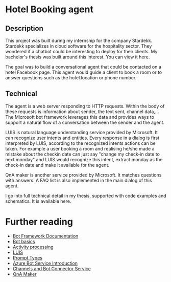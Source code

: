 # Hotel Booking agent

## Description
This project was built during my internship for the company Stardekk. Stardekk specializes in cloud software for the hospitality sector.
They wondered if a chatbot could be interesting to deploy for their clients. My bachelor's thesis was built around this interest.
You can view it here. 

The goal was to build a conversational agent that could be contacted on a hotel Facebook page. This agent would guide a client to book a room or to answer questions such as the hotel location or phone number. 


## Technical
The agent is a web server responding to HTTP requests. Within the body of these requests is information about sender, the text sent, channel data,... The Microsoft bot framework leverages this data and provides ways to support a natural flow of a conversation between the sender and the agent. 

LUIS is natural language understanding service provided by Microsoft. It can recognize user intents and entities. Every response in a dialog is first interpreted by LUIS, according to the recognized intents actions can be taken. For example a user booking a room and realising he/she made a mistake about the checkin date can just say "change my check-in date to next monday" and LUIS would recognize this intent, extract monday as the check-in date and make it available for the agent. 

QnA maker is another service provided by Microsoft. It matches questions with answers. A FAQ list is also implemented in the main dialog of this agent.

I go into full technical detail in my thesis, supported with code examples and schematics. It is available here. 


# Further reading
- [Bot Framework Documentation](https://docs.botframework.com)
- [Bot basics](https://docs.microsoft.com/en-us/azure/bot-service/bot-builder-basics?view=azure-bot-service-4.0)
- [Activity processing](https://docs.microsoft.com/en-us/azure/bot-service/bot-builder-concept-activity-processing?view=azure-bot-service-4.0)
- [LUIS](https://luis.ai)
- [Prompt Types](https://docs.microsoft.com/en-us/azure/bot-service/bot-builder-prompts?view=azure-bot-service-4.0&tabs=javascript)
- [Azure Bot Service Introduction](https://docs.microsoft.com/en-us/azure/bot-service/bot-service-overview-introduction?view=azure-bot-service-4.0)
- [Channels and Bot Connector Service](https://docs.microsoft.com/en-us/azure/bot-service/bot-concepts?view=azure-bot-service-4.0)
- [QnA Maker](https://qnamaker.ai)



